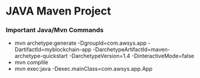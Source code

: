 # JAVA Maven Project

### Important Java/Mvn Commands
   * mvn archetype:generate -DgroupId=com.awsys.app -DartifactId=myblockchain-app -DarchetypeArtifactId=maven-archetype-quickstart -DarchetypeVersion=1.4 -DinteractiveMode=false
   * mvn complile
   * mvn exec:java -Dexec.mainClass=com.awsys.app.App
